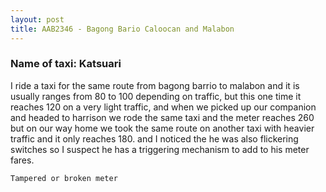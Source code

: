 ```yaml
---
layout: post
title: AAB2346 - Bagong Bario Caloocan and Malabon
---
```


### Name of taxi: Katsuari

I ride a taxi for the same route from bagong barrio to malabon and it is usually ranges from 80 to 100 depending on traffic, but this one time it reaches 120 on a very light traffic, and when we picked up our companion and headed to harrison we rode the same taxi and the meter reaches 260 but on our way home we took the same route on another taxi with heavier traffic and it only reaches 180. and I noticed the he was also flickering switches so I suspect he has a triggering mechanism to add to his meter fares.

```Tampered or broken meter```

